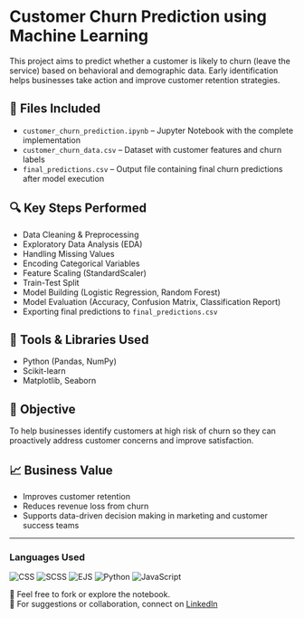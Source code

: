 # Customer Churn Prediction using Machine Learning

This project aims to predict whether a customer is likely to churn (leave the service) based on behavioral and demographic data. Early identification helps businesses take action and improve customer retention strategies.

## 📂 Files Included
- `customer_churn_prediction.ipynb` – Jupyter Notebook with the complete implementation
- `customer_churn_data.csv` – Dataset with customer features and churn labels
- `final_predictions.csv` – Output file containing final churn predictions after model execution

## 🔍 Key Steps Performed
- Data Cleaning & Preprocessing
- Exploratory Data Analysis (EDA)
- Handling Missing Values
- Encoding Categorical Variables
- Feature Scaling (StandardScaler)
- Train-Test Split
- Model Building (Logistic Regression, Random Forest)
- Model Evaluation (Accuracy, Confusion Matrix, Classification Report)
- Exporting final predictions to `final_predictions.csv`

## 🧰 Tools & Libraries Used
- Python (Pandas, NumPy)
- Scikit-learn
- Matplotlib, Seaborn

## 🎯 Objective
To help businesses identify customers at high risk of churn so they can proactively address customer concerns and improve satisfaction.

## 📈 Business Value
- Improves customer retention
- Reduces revenue loss from churn
- Supports data-driven decision making in marketing and customer success teams

---

### Languages Used

![CSS](https://img.shields.io/badge/CSS-46.5%25-blue)
![SCSS](https://img.shields.io/badge/SCSS-46.2%25-pink)
![EJS](https://img.shields.io/badge/EJS-3.0%25-orange)
![Python](https://img.shields.io/badge/Python-2.2%25-yellow)
![JavaScript](https://img.shields.io/badge/JavaScript-2.1%25-ffcc00)



🔗 Feel free to fork or explore the notebook.  
📩 For suggestions or collaboration, connect on [LinkedIn](https://www.linkedin.com/in/suraj-kumar-2307skp/)

